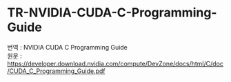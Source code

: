 # TR-NVIDIA-CUDA-C-Programming-Guide
번역 : NVIDIA CUDA C Programming Guide  
원문 : https://developer.download.nvidia.com/compute/DevZone/docs/html/C/doc/CUDA_C_Programming_Guide.pdf
